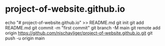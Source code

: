 # project-of-website.github.io
echo "# project-of-website.github.io" >> README.md
git init
git add README.md
git commit -m "first commit"
git branch -M main
git remote add origin https://github.com/nischayliger/project-of-website.github.io.git
git push -u origin main
